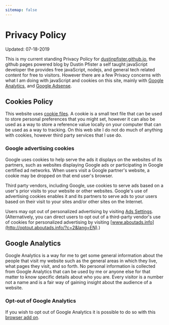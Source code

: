 ```yaml
---
sitemap: false
---
```

# Privacy Policy

Updated: 07-18-2019

This is my current standing Privacy Policy for [dustinpfister.github.io](https://dustinpfister.github.io/), the github pages powered blog by Dustin Pfister a self taught javaScript developer the provides free javaScript, nodejs, and general tech related content for free to visitors. However there are a few Privacy concerns with what I am doing with javaScript and cookies on this site, mainly with [Google Analytics](https://en.wikipedia.org/wiki/Google_Analytics), and [Google Adsense](https://en.wikipedia.org/wiki/Google_AdSense).

## Cookies Policy

This website uses [cookie files](https://en.wikipedia.org/wiki/HTTP_cookie). A cookie is a small text file that can be used to store personal preferences that you might set, however it can also be used as a way to store a reference value locally on your computer that can be used as a way to tracking. On this web site I do not do much of anything with cookies, however third party services that I use do. 

### Google advertising cookies

Google uses cookies to help serve the ads it displays on the websites of its partners, such as websites displaying Google ads or participating in Google certified ad networks. When users visit a Google partner's website, a cookie may be dropped on that end user's browser.

Third party vendors, including Google, use cookies to serve ads based on a user's prior visits to your website or other websites. Google's use of advertising cookies enables it and its partners to serve ads to your users based on their visit to your sites and/or other sites on the Internet.

Users may opt out of personalized advertising by visiting [Ads Settings](https://adssettings.google.com/authenticated). (Alternatively, you can direct users to opt out of a third-party vendor's use of cookies for personalized advertising by visiting [www.aboutads.info](http://optout.aboutads.info/?c=2&lang=EN).)

## Google Analytics

Google Analytics is a way for me to get some general information about the people that visit my website such as the general areas in which they live, what pages they visit, and so forth. No personal information is collected from Google Analytics that can be used by me or anyone else for that matter to know specific details about who you are. Every visitor is a number not a name and is a fair way of gaining insight about the audience of a website.

### Opt-out of Google Analytics

If you wish to opt out of Google Analytics it is possible to do so with this [browser add on](https://tools.google.com/dlpage/gaoptout?hl=en).